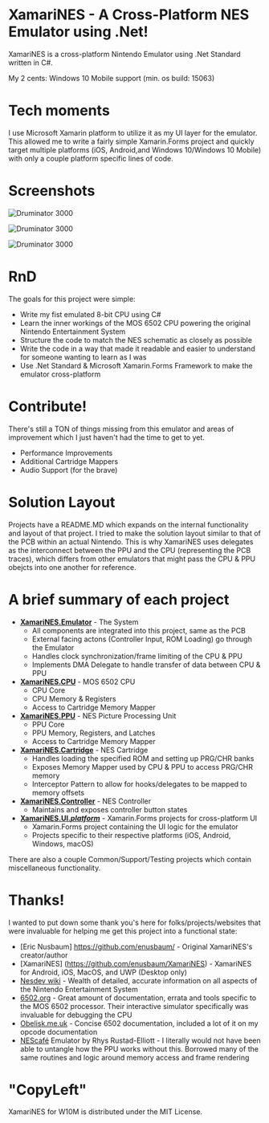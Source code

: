 ﻿# XamariNES - A Cross-Platform NES Emulator using .Net!

XamariNES is a cross-platform Nintendo Emulator using .Net Standard written in C#. 


My 2 cents: Windows 10 Mobile support (min. os build: 15063)


# Tech moments

I use Microsoft Xamarin platform to utilize it as my UI layer for the emulator. 
This allowed me to write a fairly simple Xamarin.Forms project and quickly target multiple platforms 
(iOS, Android,and Windows 10/Windows 10 Mobile) with only a couple platform specific lines of code. 


# Screenshots
![Druminator 3000](https://github.com/mediaexplorer74/XamariNES/blob/main/ss_0001.png)

![Druminator 3000](https://github.com/mediaexplorer74/XamariNES/blob/main/ss_0002.png)

![Druminator 3000](https://github.com/mediaexplorer74/XamariNES/blob/main/ss_0003.png)


# RnD
The goals for this project were simple:
- Write my fist emulated 8-bit CPU using C#
- Learn the inner workings of the MOS 6502 CPU powering the original Nintendo Entertainment System
- Structure the code to match the NES schematic as closely as possible
- Write the code in a way that made it readable and easier to understand for someone wanting to learn as I was
- Use .Net Standard & Microsoft Xamarin.Forms Framework to make the emulator cross-platform 


# Contribute!
There's still a TON of things missing from this emulator and areas of improvement which I just haven't had the time to get to yet.
- Performance Improvements
- Additional Cartridge Mappers
- Audio Support (for the brave)


# Solution Layout
Projects have a README.MD which expands on the internal functionality and layout of that project. 
I tried to make the solution layout similar to that of the PCB within an actual Nintendo. 
This is why XamariNES uses delegates as the interconnect between the PPU and the CPU 
(representing the PCB traces), which differs from other emulators that might pass the CPU & PPU obejcts 
into one another for reference. 


# A brief summary of each project
- **[XamariNES.Emulator](./XamariNES.Emulator/)** - The System
  - All components are integrated into this project, same as the PCB
  - External facing actons (Controller Input, ROM Loading) go through the Emulator
  - Handles clock synchronization/frame limiting of the CPU & PPU
  - Implements DMA Delegate to handle transfer of data between CPU & PPU
- **[XamariNES.CPU](./XamariNES.CPU/)** - MOS 6502 CPU
  - CPU Core
  - CPU Memory & Registers
  - Access to Cartridge Memory Mapper
- **[XamariNES.PPU](./XamariNES.PPU/)** - NES Picture Processing Unit
  - PPU Core
  - PPU Memory, Registers, and Latches
  - Access to Cartridge Memory Mapper
- **[XamariNES.Cartridge](./XamariNES.Cartridge/)** - NES Cartridge
  - Handles loading the specified ROM and setting up PRG/CHR banks
  - Exposes Memory Mapper used by CPU & PPU to access PRG/CHR memory
  - Interceptor Pattern to allow for hooks/delegates to be mapped to memory offsets
- **[XamariNES.Controller](./XamariNES.Controller/)** - NES Controller
  - Maintains and exposes controller button states
- **[XamariNES.UI.*platform*](./XamariNES.UI/)** - Xamarin.Forms projects for cross-platform UI
  - Xamarin.Forms project containing the UI logic for the emulator
  - Projects specific to their respective platforms (iOS, Android, Windows, macOS)

There are also a couple Common/Support/Testing projects which contain miscellaneous functionality.

# Thanks!
I wanted to put down some thank you's here for folks/projects/websites 
that were invaluable for helping me get this project into a functional state:
- [Eric Nusbaum] https://github.com/enusbaum/  - Original XamariNES's creator/author
- [XamariNES] (https://github.com/enusbaum/XamariNES) - XamariNES for Android, iOS, MacOS, and UWP (Desktop only)
- [Nesdev wiki](http://wiki.nesdev.com/w/index.php/Nesdev_Wiki) - Wealth of detailed, accurate information on all aspects of the Nintendo Entertainment System
- [6502.org](http://www.6502.org/) - Great amount of documentation, errata and tools specific to the MOS 6502 processor. Their interactive simulator specifically was invaluable for debugging the CPU
- [Obelisk.me.uk](http://www.obelisk.me.uk/6502/reference.html) - Concise 6502 documentation, included a lot of it on my opcode documentation
- [NEScafé](https://github.com/GunshipPenguin/nescafe) Emulator by Rhys Rustad-Elliott - I literally would not have been able to untangle how the PPU works without this. Borrowed many of the same routines and logic around memory access and frame rendering


# "CopyLeft" 
XamariNES for W10M is distributed under the MIT License. 